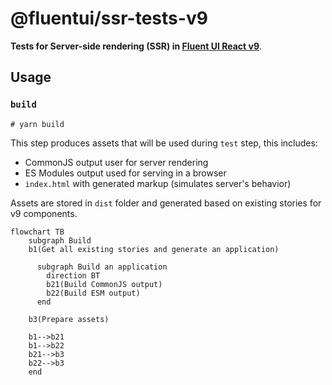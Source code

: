 # @fluentui/ssr-tests-v9

**Tests for Server-side rendering (SSR) in [Fluent UI React v9](https://react.fluentui.dev)**.

## Usage

### `build`

```shell
# yarn build
```

This step produces assets that will be used during `test` step, this includes:

- CommonJS output user for server rendering
- ES Modules output used for serving in a browser
- `index.html` with generated markup (simulates server's behavior)

Assets are stored in `dist` folder and generated based on existing stories for v9 components.

```mermaid
flowchart TB
    subgraph Build
    b1(Get all existing stories and generate an application)

      subgraph Build an application
        direction BT
        b21(Build CommonJS output)
        b22(Build ESM output)
      end

    b3(Prepare assets)

    b1-->b21
    b1-->b22
    b21-->b3
    b22-->b3
    end
```
